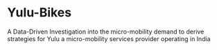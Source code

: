 # Yulu-Bikes
A Data-Driven Investigation into the micro-mobility demand to derive strategies for Yulu a micro-mobility services provider operating in India

